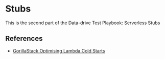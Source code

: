 # Stubs
This is the second part of the Data-drive Test Playbook: Serverless Stubs

## References
- [GorillaStack Optimising Lambda Cold Starts](https://www.gorillastack.com/news/optimizing-your-lambda-cold-starts-with-serverless-webpack/)